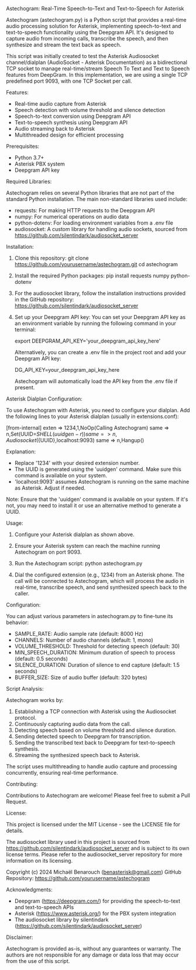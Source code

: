 Astechogram: Real-Time Speech-to-Text and Text-to-Speech for Asterisk

Astechogram (astechogram.py) is a Python script that provides a real-time audio processing solution for Asterisk, implementing speech-to-text and text-to-speech functionality using the Deepgram API. It's designed to capture audio from incoming calls, transcribe the speech, and then synthesize and stream the text back as speech.

This script was initially created to test the Asterisk Audiosocket channel/dialplan (AudioSocket - Asterisk Documentation) as a bidirectional TCP socket to manage real-time/stream Speech To Text and Text to Speech features from DeepGram. In this implementation, we are using a single TCP predefined port 9093, with one TCP Socket per call.

Features:

- Real-time audio capture from Asterisk
- Speech detection with volume threshold and silence detection
- Speech-to-text conversion using Deepgram API
- Text-to-speech synthesis using Deepgram API
- Audio streaming back to Asterisk
- Multithreaded design for efficient processing

Prerequisites:

- Python 3.7+
- Asterisk PBX system
- Deepgram API key

Required Libraries:

Astechogram relies on several Python libraries that are not part of the standard Python installation. The main non-standard libraries used include:

- requests: For making HTTP requests to the Deepgram API
- numpy: For numerical operations on audio data
- python-dotenv: For loading environment variables from a .env file
- audiosocket: A custom library for handling audio sockets, sourced from https://github.com/silentindark/audiosocket_server

Installation:

1. Clone this repository:
   git clone https://github.com/yourusername/astechogram.git
   cd astechogram

2. Install the required Python packages:
   pip install requests numpy python-dotenv

3. For the audiosocket library, follow the installation instructions provided in the GitHub repository:
   https://github.com/silentindark/audiosocket_server

4. Set up your Deepgram API key:
   You can set your Deepgram API key as an environment variable by running the following command in your terminal:
   
   export DEEPGRAM_API_KEY='your_deepgram_api_key_here'
   
   Alternatively, you can create a .env file in the project root and add your Deepgram API key:
   
   DG_API_KEY=your_deepgram_api_key_here

   Astechogram will automatically load the API key from the .env file if present.

Asterisk Dialplan Configuration:

To use Astechogram with Asterisk, you need to configure your dialplan. Add the following lines to your Asterisk dialplan (usually in extensions.conf):

[from-internal]
exten => 1234,1,NoOp(Calling Astechogram)
same => n,Set(UUID=${SHELL(uuidgen -r)})
same => n,Audiosocket(${UUID},localhost:9093)
same => n,Hangup()

Explanation:
- Replace '1234' with your desired extension number.
- The UUID is generated using the 'uuidgen' command. Make sure this command is available on your system.
- 'localhost:9093' assumes Astechogram is running on the same machine as Asterisk. Adjust if needed.

Note: Ensure that the 'uuidgen' command is available on your system. If it's not, you may need to install it or use an alternative method to generate a UUID.

Usage:

1. Configure your Asterisk dialplan as shown above.

2. Ensure your Asterisk system can reach the machine running Astechogram on port 9093.

3. Run the Astechogram script:
   python astechogram.py

4. Dial the configured extension (e.g., 1234) from an Asterisk phone. The call will be connected
   to Astechogram, which will process the audio in real-time, transcribe speech, and send
   synthesized speech back to the caller.

Configuration:

You can adjust various parameters in astechogram.py to fine-tune its behavior:

- SAMPLE_RATE: Audio sample rate (default: 8000 Hz)
- CHANNELS: Number of audio channels (default: 1, mono)
- VOLUME_THRESHOLD: Threshold for detecting speech (default: 30)
- MIN_SPEECH_DURATION: Minimum duration of speech to process (default: 0.5 seconds)
- SILENCE_DURATION: Duration of silence to end capture (default: 1.5 seconds)
- BUFFER_SIZE: Size of audio buffer (default: 320 bytes)

Script Analysis:

Astechogram works by:
1. Establishing a TCP connection with Asterisk using the Audiosocket protocol.
2. Continuously capturing audio data from the call.
3. Detecting speech based on volume threshold and silence duration.
4. Sending detected speech to Deepgram for transcription.
5. Sending the transcribed text back to Deepgram for text-to-speech synthesis.
6. Streaming the synthesized speech back to Asterisk.

The script uses multithreading to handle audio capture and processing concurrently, ensuring real-time performance.

Contributing:

Contributions to Astechogram are welcome! Please feel free to submit a Pull Request.

License:

This project is licensed under the MIT License - see the LICENSE file for details.

The audiosocket library used in this project is sourced from https://github.com/silentindark/audiosocket_server and is subject to its own license terms. Please refer to the audiosocket_server repository for more information on its licensing.

Copyright (c) 2024 Michaël Benarouch (benasterisk@gmail.com)
GitHub Repository: https://github.com/yourusername/astechogram

Acknowledgments:

- Deepgram (https://deepgram.com/) for providing the speech-to-text and text-to-speech APIs
- Asterisk (https://www.asterisk.org/) for the PBX system integration
- The audiosocket library by silentindark (https://github.com/silentindark/audiosocket_server)

Disclaimer:

Astechogram is provided as-is, without any guarantees or warranty. The authors are not responsible for any damage or data loss that may occur from the use of this script.